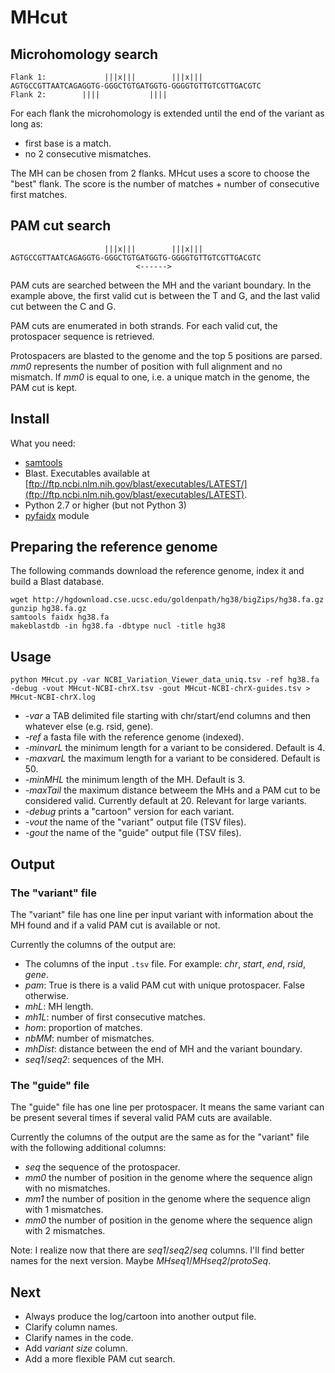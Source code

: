 # MHcut


## Microhomology search

    Flank 1:             |||x|||        |||x|||
	AGTGCCGTTAATCAGAGGTG-GGGCTGTGATGGTG-GGGGTGTTGTCGTTGACGTC
	Flank 2:        ||||           ||||

For each flank the microhomology is extended until the end of the variant as long as:

- first base is a match.
- no 2 consecutive mismatches.

The MH can be chosen from 2 flanks. MHcut uses a score to choose the "best" flank. The score is the number of matches + number of consecutive first matches.

## PAM cut search

                         |||x|||        |||x|||
	AGTGCCGTTAATCAGAGGTG-GGGCTGTGATGGTG-GGGGTGTTGTCGTTGACGTC
	                            <------>

PAM cuts are searched between the MH and the variant boundary. In the example above, the first valid cut is between the T and G, and the last valid cut between the C and G.

PAM cuts are enumerated in both strands. For each valid cut, the protospacer sequence is retrieved.

Protospacers are blasted to the genome and the top 5 positions are parsed. *mm0* represents the number of position with full alignment and no mismatch. If *mm0* is equal to one, i.e. a unique match in the genome, the PAM cut is kept.

## Install

What you need:

- [samtools](http://samtools.sourceforge.net/)
- Blast. Executables available at [ftp://ftp.ncbi.nlm.nih.gov/blast/executables/LATEST/](ftp://ftp.ncbi.nlm.nih.gov/blast/executables/LATEST).
- Python 2.7 or higher (but not Python 3)
- [pyfaidx](https://pypi.python.org/pypi/pyfaidx) module

## Preparing the reference genome

The following commands download the reference genome, index it and build a Blast database.

```shell
wget http://hgdownload.cse.ucsc.edu/goldenpath/hg38/bigZips/hg38.fa.gz
gunzip hg38.fa.gz
samtools faidx hg38.fa
makeblastdb -in hg38.fa -dbtype nucl -title hg38
```

## Usage

	python MHcut.py -var NCBI_Variation_Viewer_data_uniq.tsv -ref hg38.fa -debug -vout MHcut-NCBI-chrX.tsv -gout MHcut-NCBI-chrX-guides.tsv > MHcut-NCBI-chrX.log

- *-var* a TAB delimited file starting with chr/start/end columns and then whatever else (e.g. rsid, gene).
- *-ref* a fasta file with the reference genome (indexed).
- *-minvarL* the minimum length for a variant to be considered. Default is 4.
- *-maxvarL* the maximum length for a variant to be considered. Default is 50.
- *-minMHL* the minimum length of the MH. Default is 3.
- *-maxTail* the maximum distance betweem the MHs and a PAM cut to be considered valid. Currently default at 20. Relevant for large variants.
- *-debug* prints a "cartoon" version for each variant.
- *-vout* the name of the "variant" output file (TSV files).
- *-gout* the name of the "guide" output file (TSV files).

## Output

### The "variant" file

The "variant" file has one line per input variant with information about the MH found and if a valid PAM cut is available or not.

Currently the columns of the output are:

- The columns of the input `.tsv` file. For example: *chr*, *start*, *end*, *rsid*, *gene*.
- *pam*: True is there is a valid PAM cut with unique protospacer. False otherwise.
- *mhL*: MH length.
- *mh1L*: number of first consecutive matches.
- *hom*: proportion of matches.
- *nbMM*: number of mismatches.
- *mhDist*: distance between the end of MH and the variant boundary.
- *seq1*/*seq2*: sequences of the MH.

### The "guide" file

The "guide" file has one line per protospacer. It means the same variant can be present several times if several valid PAM cuts are available.

Currently the columns of the output are the same as for the "variant" file with the following additional columns:

- *seq* the sequence of the protospacer.
- *mm0* the number of position in the genome where the sequence align with no mismatches.
- *mm1* the number of position in the genome where the sequence align with 1 mismatches.
- *mm0* the number of position in the genome where the sequence align with 2 mismatches.


Note: I realize now that there are *seq1*/*seq2*/*seq* columns. I'll find better names for the next version. Maybe *MHseq1*/*MHseq2*/*protoSeq*.


## Next

- Always produce the log/cartoon into another output file.
- Clarify column names.
- Clarify names in the code.
- Add *variant size* column.
- Add a more flexible PAM cut search.
